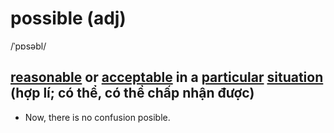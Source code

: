 # possible (adj)

/ˈpɒsəbl/

## [reasonable](../r/reasonable-adj.md#acceptable-and-appropriate-in-a-particular-situation-hợp-lý) or [acceptable]() in a [particular](particular-adj.md#used-to-emphasize-that-you-are-referring-to-one-individual-person-thing-or-type-of-thing-and-not-others-cụ-thể-riêng-đặc-biệt) [situation](../s/situation-n.md#all-the-circumstances-and-things-that-are-happening-at-a-particular-time-and-in-a-particular-place-tình-hình-tình-huống) (hợp lí; có thể, có thể chấp nhận được)

- Now, there is no confusion posible.